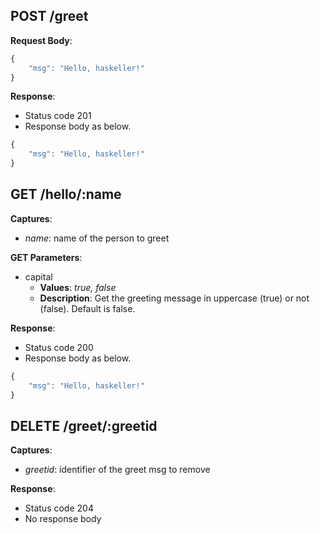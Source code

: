 
POST /greet
-----------

**Request Body**:

``` javascript
{
    "msg": "Hello, haskeller!"
}
```

**Response**:

 - Status code 201
 - Response body as below.

``` javascript
{
    "msg": "Hello, haskeller!"
}
```

GET /hello/:name
----------------

**Captures**:

- *name*: name of the person to greet

**GET Parameters**:

 - capital
     - **Values**: *true, false*
     - **Description**: Get the greeting message in uppercase (true) or not (false). Default is false.


**Response**:

 - Status code 200
 - Response body as below.

``` javascript
{
    "msg": "Hello, haskeller!"
}
```

DELETE /greet/:greetid
----------------------

**Captures**:

- *greetid*: identifier of the greet msg to remove

**Response**:

 - Status code 204
 - No response body


